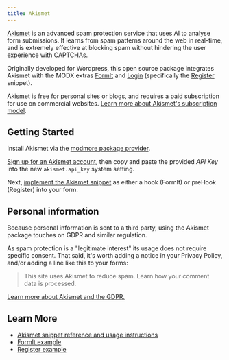 ```yaml
---
title: Akismet 
---
```



[Akismet](https://akismet.com/) is an advanced spam protection service that uses AI to analyse form submissions. It learns from spam patterns around the web in real-time, and is extremely effective at blocking spam without hindering the user experience with CAPTCHAs.

Originally developed for Wordpress, this open source package integrates Akismet with the MODX extras
[FormIt](https://docs.modx.com/current/en/extras/formit/index) and [Login](https://docs.modx.com/current/en/extras/login/index) (specifically the [Register](https://docs.modx.com/current/en/extras/login/login.register) snippet).

Akismet is free for personal sites or blogs, and requires a paid subscription for use on commercial websites. [Learn more about Akismet's subscription model](https://akismet.com/plans/). 


## Getting Started

Install Akismet via the [modmore package provider](https://modmore.com/about/package-provider/). 

[Sign up for an Akismet account](https://akismet.com/plans/), then copy and paste the provided *API Key* into the new `akismet.api_key` system setting.

Next, [implement the Akismet snippet](Akismet_Snippet) as either a hook (FormIt) or preHook (Register) into your form. 

## Personal information

Because personal information is sent to a third party, using the Akismet package touches on GDPR and similar regulation. 

As spam protection is a "legitimate interest" its usage does not require specific consent. That said, it's worth adding a notice in your Privacy Policy, and/or adding a line like this to your forms:

> This site uses Akismet to reduce spam. Learn how your comment data is processed.

[Learn more about Akismet and the GDPR.](https://akismet.com/gdpr/)

## Learn More

- [Akismet snippet reference and usage instructions](Akismet_Snippet)
- [FormIt example](Examples/FormIt)
- [Register example](Examples/Register)
